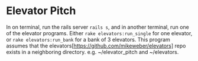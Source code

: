 # Elevator Pitch
In on terminal, run the rails server `rails s`, and in another terminal, run one of the
elevator programs. Either `rake elevators:run_single` for one elevator, or `rake elevators:run_bank`
for a bank of 3 elevators. This program assumes that the elevators[https://github.com/mikeweber/elevators]
repo exists in a neighboring directory. e.g. ~/elevator_pitch and ~/elevators.
